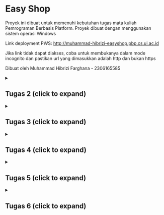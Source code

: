 # Easy Shop

Proyek ini dibuat untuk memenuhi kebutuhan tugas mata kuliah Pemrograman Berbasis Platform. Proyek dibuat dengan menggunakan sistem operasi Windows

Link deployment PWS: http://muhammad-hibrizi-easyshop.pbp.cs.ui.ac.id

Jika link tidak dapat diakses, coba untuk membukanya dalam mode incognito dan pastikan url yang dimasukkan adalah http dan bukan https

Dibuat oleh Muhammad Hibrizi Farghana - 2306165585

<details>
<summary><h2><b>Tugas 2</b> (click to expand)</h2></summary>

### Proses Pengimplementasian Checklist Proyek

- Membuat sebuah proyek Django baru.

  1. Membuat direktori baru dengan nama `easy-shop`
  2. Membuat virtual environtment pada direktori tersebut dengan menjalankan perintah
     ```
     python -m venv env
     ```
  3. Mengaktifkan virtual environtment dengan perintah
     ```
     env\Scripts\activate
     ```
  4. Di dalam direktori yang sama, membuat file requirements.txt yang mengandung dependencies yang diperlukan. Isi requirements.txt:
     ```
     django
     gunicorn
     whitenoise
     psycopg2-binary
     requests
     urllib3
     ```
  5. Menginstall dependencies dengan menjalankan perintah
     ```
     pip install -r requirements.txt
     ```
  6. Membuat proyek Django baru `easy_shop` dengan menjalankan perintah
     ```
     django-admin startproject easy_shop .
     ```
  7. Di dalam direktori proyek `easy_shop`, akan ditemukan file `settings.py`. Agar proyek dapat dijalankan secara lokal, maka perlu ditambahkan string `"localhost"` dan `"127.0.0.1"` ke dalam list `ALLOWED_HOST` yang berada pada `settings.py`. List `ALLOWED_HOST` akan berisi sebagai berikut
     ```python
     ...
     ALLOWED_HOSTS = ["localhost", "127.0.0.1"]
     ...
     ```
     Setelah menjalankan steps-steps tersebut, proyek django baru dengan nama `easy_shop` telah berhasil dibuat dan dapat dijalankan secara lokal dengan menjalankan perintah berikut pada direktori utama (pastikan virtual environtment aktif):
     ```
     python manage.py runserver
     ```

- Membuat aplikasi `main` pada proyek tersebut

  1. Menjalankan perintah berikut pada direktori utama `easy-shop`, (pastikan virtual environtment aktif):
     ```
     python manage.py startapp main
     ```
  2. Menambahkan aplikasi `main` ke list `INSTALLED_APPS` pada file `settings.py` di direktori proyek `easy_shop`. List `INSTALLED_APPS` kini berisi sebagai berikut:
     ```python
     INSTALLED_APPS = [
         ...,
         'main'
     ]
     ```
     Aplikasi `main` telah berhasil dibuat dan didaftarkan ke proyek `easy_shop`

- Melakukan routing pada proyek agar dapat menjalankan aplikasi `main`

  1. Buka file `urls.py` yang berada di direktori proyek `easy_shop`
  2. Mengimpor fungsi `include` dari `django.urls`. Fungsi `include` dibutuhkan agar dapat melakukan impor rute URL dari aplikasi lain ke `urls.py` pada proyek
  3. Menambahkan rute URL `''` untuk mengarahkan ke tampilan `main` di dalam list `urlpatterns`. List tersebut akan berisi seperti berikut:
     ```python
     urlpatterns = [
         path('admin/', admin.site.urls),
         path('', include('main.urls')),
     ]
     ```
     Aplikasi main kini telah terhubung dengan rute URL proyek

- Membuat model pada aplikasi `main` dengan nama `Product`

  1. Buka file `models.py` pada direktori aplikasi `main`
  2. Membuat class dengan nama `Product` dan diisi dengan atribut wajib `name`, `price`, dan `description` sesuai dengan tipe datanya masing-masing. Saya juga menambahkan atribut tambahan berupa `stock` yang saya beri tipe data `IntegerField`. Isi dari `models.py` adalah sebagai berikut:
     ```python
     class Product(models.Model):
         name = models.CharField(max_length=255)
         price = models.IntegerField()
         description = models.TextField()
         stock = models.IntegerField()
     ```
  3. Membuat migrasi model dengan menjalankan perintah:
     ```
     python manage.py makemigrations
     ```
  4. Menerapkan migrasi dengan menjalankan perintah:
     ```
     python manage.py migrate
     ```
     Model telah berhasil dibuat dan dimigrasi

- Membuat sebuah fungsi pada views.py untuk dikembalikan ke dalam sebuah template HTML

  1. Membuat direktori baru bernama `templates` pada direktori aplikasi `main`
  2. Membuat file HTML baru bernama `main.html` pada direktori `templates`.
  3. Menambahkan kode berikut ke dalam file `main.html`

     ```html
     <!DOCTYPE html>
     <html lang="en">
       <head>
         <meta charset="UTF-8" />
         <meta
           name="viewport"
           content="width=device-width, initial-scale=1.0"
         />
         <title>Document</title>
       </head>
       <body>
         <h1>{{appname}}</h1>
         <h3>Nama</h3>
         <p>{{nama}}</p>
         <h3>Kelas</h3>
         <p>{{kelas}}</p>
       </body>
     </html>
     ```

  4. Menambahkan fungsi baru pada file `views.py` yang berada pada direktori aplikasi `main`.

     ```python
     def show_main(request):
         context = {
               'appname' : 'Easy Shop',
               'nama': 'Muhammad Hibrizi Farghana',
               'kelas': 'PBP A'
         }

         return render(request, "main.html", context)
     ```

     Fungsi untuk me-_render_ laman main telah berhasil dibuat

- Membuat sebuah routing pada `urls.py` aplikasi `main`

  1. Membuat file `urls.py` pada direktori aplikasi `main`
  2. Menambahkan kode berikut ke dalam file `urls.py`

     ```python
     from django.urls import path
     from main.views import show_main

     app_name = 'main'

     urlpatterns = [
         path('', show_main, name='show_main'),
     ]
     ```

     Routing telah berhasil dikonfigurasi

- Melakukan deployment ke PWS
  1. Membuka laman https://pbp.cs.ui.ac.id
  2. Membuat proyek baru dengan menekan tombol `+ Create New Project` kemudian mengisi nama proyek sebagai `easyshop`. Setelah itu, dilanjutkan dengan menekan tombol `Create New Project`.
  3. Menyalin username dan password yang telah diberikan dan kemudian saya simpan pada sebuah file `.txt` di laptop saya.
  4. Menambahkan URL PWS ke dalam list `ALLOWED_HOST` yang berada dalam file `settings.py` pada direktori proyek `easy_shop`. List `ALLOWED_HOST` kini berisi sebagai berikut:
     ```python
     ALLOWED_HOSTS = ["localhost", "127.0.0.1", "muhammad-hibrizi-easyshop.pbp.cs.ui.ac.id"]
     ```
  5. Menjalankan perintah yang berada di PWS
     ```
        git remote add pws http://pbp.cs.ui.ac.id/muhammad.hibrizi/easyshop
        git branch -M master
        git push pws master
     ```
     Proyek telah berhasil di-_deploy_ dengan menggunakan PWS

### Bagan Request Client ke Web Aplikasi Django

```mermaid
flowchart TD;
   A[Client] -- request --> B[urls.py]
   B -- forward request to appropriate view --> C[views.py]
   D[models.py] -- returns data --> C
   E[templates] --> C
   C --> E
   C -- read/write data --> D
   C -- response --> A
```

### Fungsi git dalam pengembangan perangkat lunak

Git memiliki banyak manfaat dalam pengembangan perangkat lunak. Dari sekian banyak manfaat git, ada 4 manfaat yang saya pikir menjadi alasan terpenting mengapa git digunakan dalam pengembangan perangkat lunak

1. **Version Control**

   Git memungkinkan pengembang untuk menyimpan dan melacak setiap perubahan yang dibuat pada kode. Dengan demikian, pengembang dapat melacak dan kembali ke versi-versi sebelumnya jika diperlukan.

2. **Kolaborasi**

   Git memudahkan pengembang untuk berkolaborasi. Dengan fitur seperti git clone, setiap pengembang dapat saling berkontribusi dan mengembangkan proyek yang terdapat pada Github/Gitlab. Selain itu, terdapat fitur seperti pull request dan merge request yang dapat dengan mudah mengintegrasikan kode dari banyak pengembang.

3. **Branching**

   Branching adalah fitur pada git yang memperbolehkan suatu repository untuk memiliki berbagai cabang / _branch_ yang terpisah dari satu sama yang lainnya. Dengan demikian, masing-masing pengembang dapat fokus mengembangkan suatu fitur di satu _branch_ tanpa takut menggganggu / merusak kode yang berada pada _branch_ utama.

4. **History**

   Git menyimpan histori lengkap dari setiap perubahan yang terjadi pada proyek. Setiap commit mencatat detail perubahan, siapa yang melakukan perubahan, dan kapan perubahan itu dilakukan. Dengan adanya histori ini, pengembang dapat melihat bagaimana sebuah proyek berkembang seiring waktu, dan dapat melacak atau mengembalikan kesalahan dengan mudah. Fitur seperti git log memudahkan untuk melihat jejak histori ini.

### Mengapa framework Django dijadikan permulaan pembelajaran pengembangan perangkat lunak?

1. **Python**

   Framework Django menggunakan bahasa Python. Bahasa Python adalah salah satu bahasa pemrograman yang paling _beginner friendly_ dan populer dikalangan pengembang. Oleh karena itu, penggunaan framework Django cocok digunakan karena menggunakan Python.

2. **Arsitektur Model-View-Template (MVT)**

   Django menggunakan arsitektur MVT yang memisahkan logika bisnis, tampilan, dan data dengan cara yang rapi dan terstruktur. Ini membantu pemula memahami prinsip-prinsip pemrograman yang baik seperti pemisahan kepentingan (separation of concerns), yang sangat penting dalam pengembangan perangkat lunak skala besar.

3. **Dokumentasi yang Komprehensif**

   Django memiliki dokumentasi yang lengkap dan komprehensif yang mudah untuk dipahami pemula. Selain itu, terdapat banyak sekali sumber di internet yang membahas dan menggunakan django sebagai tutorial dalam pembuatan web. Dengan demikian, pemula dapat dengan mudah mengeksplorasi dan memperbaiki masalah yang dialami ketika menggunakan Django.

### Mengapa model pada Django disebut sebagai ORM?

ORM adalah singkatan dari Object Relational Mapping. ORM atau Object Relational Mapping adalah teknik yang memungkinkan kita untuk berinteraksi dengan database menggunakan objek-objek dalam kode. ORM mengabstraksi detail-detail teknis tentang bagaimana data disimpan dan diambil, sehingga kita bisa fokus pada logika aplikasi tanpa harus memahami query SQL yang kompleks.

Dalam Django, model adalah representasi dari tabel di database, dan setiap instance dari model tersebut adalah representasi dari baris di tabel. Django ORM memungkinkan kita untuk menulis logika interaksi database menggunakan Python, tanpa perlu menulis SQL secara manual. ORM di Django otomatis mengonversi operasi yang dilakukan pada model menjadi query SQL yang sesuai dan mengirimkannya ke database.

Inilah sebabnya mengapa model di Django disebut sebagai ORM. Django bertindak sebagai penghubung antara objek Python dan database relasional sehingga memungkinkan pengembang untuk bekerja di tingkat yang lebih tinggi tanpa harus berinteraksi langsung dengan SQL.

</details>

<details>
<summary><h2><b>Tugas 3</b> (click to expand)</h2></summary>

### Mengapa kita memerlukan _data delivery_ dalam pengimplementasian sebuah _platform_?

_Data delivery_ diperlukan untuk memastikan bahwa data yang dihasilkan oleh _platform_ dapat ditransfer secara efisien dan aman antara sistem-sistem yang terlibat. Hal ini mencakup pengiriman data antar modul internal, serta pertukaran informasi dengan pengguna atau sistem eksternal. Tanpa mekanisme _data delivery_ yang baik, _platform_ akan kesulitan dalam menyediakan layanan yang responsif karena data tidak dapat diakses atau diterima tepat waktu.

### Mana yang lebih baik antara XML dan JSON? Mengapa JSON lebih populer dibandingkan XML?

Baik XML maupun JSON memiliki kegunaannya masing-masing, tetapi JSON lebih banyak dipilih karena lebih sederhana, lebih ringan, dan lebih mudah dibaca oleh manusia maupun mesin. JSON memiliki sintaks yang lebih ringkas dan juga memudahkan pengolahan data di berbagai bahasa pemrograman. Di sisi lain, meskipun XML fleksibel dan mendukung struktur data yang lebih kompleks, tetapi XML dianggap lebih berat dan mengandung lebih banyak informasi yang mungkin tidak dibutuhkan. Oleh karena itu lah JSON lebih populer dibanding XML, terutama dalam aplikasi berbasis web dan API.

### Fungsi dari method is_valid() pada form Django dan mengapa kita membutuhkan method tersebut?

Method `is_valid()` pada form Django digunakan untuk memeriksa apakah data yang dimasukkan pengguna sesuai dengan aturan validasi yang telah ditentukan. Method ini memastikan bahwa input, seperti tipe data dan batasan lainnya, memenuhi kriteria yang ditetapkan agar data dapat diproses lebih lanjut atau disimpan ke dalam basis data. Tanpa validasi yang memadai, aplikasi bisa menerima data yang tidak valid atau berbahaya, yang berpotensi menimbulkan kesalahan atau menjadi sumber celah keamanan.

### csrf_token

- **Mengapa kita membutuhkan `csrf_token` saat membuat form di Django?**

  `csrf_token` digunakan sebagai mekanisme keamanan untuk melindungi aplikasi Django dari serangan Cross-Site Request Forgery (CSRF). Token ini memastikan bahwa setiap permintaan yang dikirim melalui form berasal dari sumber yang valid, yaitu dari aplikasi atau situs yang sama. Dengan menambahkan `csrf_token` ke dalam form, Django dapat memverifikasi bahwa permintaan tidak datang dari sumber eksternal yang berbahaya sehingga mencegah tindakan yang tidak diinginkan seperti manipulasi data oleh pihak ketiga.

- **Apa yang dapat terjadi jika kita tidak menambahkan `csrf_token` pada form Django?**

  Jika kita tidak menambahkan `csrf_token` pada form di Django, aplikasi menjadi rentan terhadap serangan CSRF. Penyerang dapat mengeksploitasi kerentanan ini dengan mengirimkan permintaan palsu atas nama pengguna yang sedang login tanpa sepengetahuan mereka. Hal ini dapat mengakibatkan data yang dimasukkan pengguna atau tindakan tertentu dijalankan secara tidak sah oleh aplikasi.

- **Bagaimana hal tersebut dapat dimanfaatkan oleh penyerang?**

  Penyerang dapat memanfaatkan celah ini dengan membuat halaman web atau skrip berbahaya yang ketika dikunjungi oleh pengguna, secara otomatis mengirimkan permintaan ke aplikasi Django tanpa persetujuan atau pengetahuan pengguna. Misalnya, penyerang dapat memaksa pengguna untuk mengirimkan permintaan pengubahan data sensitif, seperti mengganti kata sandi atau melakukan transaksi, dengan memanfaatkan sesi yang aktif. Tanpa perlindungan CSRF, aplikasi tidak akan dapat membedakan antara permintaan yang valid dan yang berbahaya.

### Implementasi Checklist secara step-by-step

- **Membuat input form untuk menambahkan objek model pada app sebelumnya.**

1. Membuat direktori baru bernama `templates` pada direktori utama

2. Dalam direktori `templates` di direktori utama, membuat sebuah file `base.html`. Isi dari `base.html` adalah sebagai berikut:

   ```django
   {% load static %}

   <!DOCTYPE html>
   <html lang="en">
      <head>
         <meta charset="UTF-8" />
         <meta name="viewport" content="width=device-width, initial-scale=1.0" />
         {% block meta %} {% endblock meta %}
      </head>

   <body>
      {% block content %} {% endblock content %}
   </body>
   </html>
   ```

3. Pada direktori `templates` di direktori `main`, memodifikasi `main.html` dengan kode sebagai berikut:

   ```django
   {% extends 'base.html' %}
   {% block content %}
   <h1>{{appname}}</h1>
   <h3>Nama</h3>
   <p>{{nama}}</p>
   <h3>Kelas</h3>
   <p>{{kelas}}</p>
   {% endblock content %}
   ```

4. Memodifikasi `models.py` agar memiliki id dengan menggunakan library `uuid`

   ```python
   import uuid # Menambahkan library uuid
   ...
   class Product(models.Model):
      id = models.UUIDField(primary_key=True, default=uuid.uuid4, editable=False) # Membuat id
      ...
   ```

5. Melakukan migrasi model dengan perintah
   ```
   python manage.py makemigrations
   python manage.py migrate
   ```
6. Membuat file baru `forms.py` pada direkori `main`, kemudian membuat struktur form pada file tersebut yang diberi nama `ProductEntryForm`. Adapun kkodenya adalah sebagai berikut:

   ```python
   from django.forms import ModelForm
   from main.models import Product

   class ProductEntryForm(ModelForm):
   class Meta:
      model = Product
      fields = ["name", "price", "description", "stock"]
   ```

7. Pada file `views.py` di direktori `main`, mengimpor method `redirect`, class `ProductEntryForm`, class `Product` dan membuat function baru `create_product_entry` untuk menghasilkan form yang dapat menambahkan data product.

   ```python
   from django.shortcuts import render, redirect
   from main.forms import ProductEntryForm
   from main.models import Product

   def create_product_entry(request):
      form = ProductEntryForm(request.POST or None)

      if form.is_valid() and request.method == "POST":
      form.save()
      return redirect('main:show_main')

      context = {'form': form}
      return render(request, "create_product_entry.html", context)
   ```

8. Menambahkan data produk-produk ke `views.py`

   ```python
   from main.models import Product

   def show_main(request):
      product_entries = Product.objects.all() # Mengambil data produk
      context = {
         'appname' : 'Easy Shop',
         'nama': 'Muhammad Hibrizi Farghana',
         'kelas': 'PBP A',
         'product_entries': product_entries, # Menampilkan data produk
      }

    return render(request, "main.html", context)
   ```

9. Menambahkan path baru untuk laman menambahkan produk

   ```python
   ...
   from main.views import show_main, create_product_entry # Mengimpor fungsi form menambah product
   ...
   urlpatterns = [
      ...
      path('create-product-entry', create_product_entry, name='create_product_entry'), # Menambahkan path ini
   ]
   ```

10. Membuat file html baru bernama `create_product_entry.html` yang isinya sebagai berikut:

    ```django
    {% extends 'base.html' %}
    {% block content %}
    <h1>Add New Product</h1>

    <form method="POST">
    {% csrf_token %}
    <table>
       {{ form.as_table }}
       <tr>
          <td></td>
          <td>
          <input type="submit" value="Add Product" />
          </td>
       </tr>
    </table>
    </form>

    {% endblock %}
    ```

11. Pada `main.html` di direktori templates `main`, menambahkan kode berikut agar produk dapat dilihat user

    ```django
    {% if not product_entries %}
       <p>Produk belum tersedia.</p>
    {% else %}
       <table>
          <tr>
             <th>Product Name</th>
             <th>Price</th>
             <th>Description</th>
             <th>Stock</th>
          </tr>

          {% for product in product_entries %}
             <tr>
             <td>{{product.name}}</td>
             <td>{{product.price}}</td>
             <td>{{product.description}}</td>
             <td>{{product.stock}}</td>
             </tr>
          {% endfor %}
       </table>
    {% endif %}

       <br />

       <a href="{% url 'main:create_product_entry' %}">
          <button>Add New Product</button>
       </a>
    {% endblock content %}
    ```

- **Membuat 4 fungsi views baru untuk melihat objek yang sudah ditambahkan**

1. Dalam direktori `main`, menambahkan dua import baru

   ```python
   from django.http import HttpResponse
   from django.core import serializers
   ```

2. Membuat fungsi yang mengembalikan data dalam format XML
   ```python
   def show_xml(request):
    data = Product.objects.all()
    return HttpResponse(serializers.serialize("xml", data), content_type="application/xml")
   ```
3. Membuat fungsi yang mengembalikan data dalam format JSON

   ```python
   def show_json(request):
    data = Product.objects.all()
    return HttpResponse(serializers.serialize("json", data), content_type="application/json")
   ```

4. Membuat fungsi yang mengembalikan data dalam format XML by id

   ```python
   def show_xml_by_id(request, id):
    data = Product.objects.filter(pk=id)
    return HttpResponse(serializers.serialize("xml", data), content_type="application/xml")
   ```

5. Membuat fungsi yang mengembalikan data dalam format JSON by id
   ```python
   def show_json_by_id(request, id):
    data = Product.objects.filter(pk=id)
    return HttpResponse(serializers.serialize("json", data), content_type="application/json")
   ```
6. Dalam direktori `main`, memodifikasi `urls.py` agar melakukan routings untuk 4 fungsi sebelumnya, `urls.py` kini menjadi sebagai berikut:

   ```python
   from django.urls import path
   from main.views import show_main, create_product_entry, show_xml, show_json, show_xml_by_id, show_json_by_id

   app_name = 'main'

   urlpatterns = [
      path('', show_main, name='show_main'),
      path('create-product-entry', create_product_entry, name='create_product_entry'),
      path('xml/', show_xml, name='show_xml'),
      path('json/', show_json, name='show_json'),
      path('xml/<str:id>/', show_xml_by_id, name='show_xml_by_id'),
      path('json/<str:id>/', show_json_by_id, name='show_json_by_id'),
   ]
   ```

### Screenshot Postman

1. **JSON**
   ![](images/postman-json.png)

2. **JSON by ID**
   ![](images/postman-json-id.png)

3. **XML**
   ![](images/postman-xml.png)

4. **XML by ID**
   ![](images/postman-xml-id.png)

</details>

<details>
<summary><h2><b>Tugas 4</b> (click to expand)</h2></summary>

## Implementasi Checklist secara step-by-step

### Mengimplementasikan fungsi registrasi, login, dan logout

1. Menambahkan _import-import_ berikut pada `views.py` di direktori aplikasi main

   ```python
   from django.contrib.auth.forms import UserCreationForm, AuthenticationForm
   from django.contrib.auth.decorators import login_required
   from django.contrib.auth import authenticate, login, logout
   from django.contrib import messages
   ```

2. Menambahkan fungsi `register`

   ```python
   def register(request):
      form = UserCreationForm()

      if request.method == "POST":
         form = UserCreationForm(request.POST)
         if form.is_valid():
               form.save()
               messages.success(request, 'Your account has been successfully created!')
               return redirect('main:login')

      context = {'form':form}
      return render(request, 'register.html', context)
   ```

3. Menambahkan fungsi `login_user`

   ```python
   def login_user(request):
      if request.method == 'POST':
         form = AuthenticationForm(data=request.POST)

         if form.is_valid():
               user = form.get_user()
               login(request, user)
               return redirect('main:show_main')

      else:
         form = AuthenticationForm(request)

      context = {'form': form}
      return render(request, 'login.html', context)
   ```

4. Menambahkan fungsi `logout`

   ```python
   def logout_user(request):
      logout(request)
      return redirect('main:login')
   ```

5. Pada `templates` di direktori aplikasi `main`, menambahkan file html baru `register.html`
   ```django
   {% extends 'base.html' %}
   {% block meta %}
   <title>Register</title>
   {% endblock meta %}
   {% block content %}
   <div class="login">
      <h1>Register</h1>
      <form method="POST">
         {% csrf_token %}
         <table>
            {{ form.as_table }}
            <tr>
            <td></td>
            <td><input type="submit" name="submit" value="Daftar" /></td>
            </tr>
         </table>
      </form>
      {% if messages %}
      <ul>
         {% for message in messages %}
         <li>{{ message }}</li>
         {% endfor %}
      </ul>
      {% endif %}
   </div>
   {% endblock content %}
   ```
6. Pada `templates` di direktori aplikasi main, menambahkan file html baru `login.html`

   ```django
   {% extends 'base.html' %}
   {% block meta %}
   <title>Login</title>
   {% endblock meta %}
   {% block content %}
   <div class="login">
      <h1>Login</h1>
      <form method="POST" action="">
         {% csrf_token %}
         <table>
            {{ form.as_table }}
            <tr>
            <td></td>
            <td><input class="btn login_btn" type="submit" value="Login" /></td>
            </tr>
         </table>
      </form>
      {% if messages %}
      <ul>
         {% for message in messages %}
         <li>{{ message }}</li>
         {% endfor %}
      </ul>
      {% endif %} Don't have an account yet?
      <a href="{% url 'main:register' %}">Register Now</a>
   </div>
   {% endblock content %}
   ```

7. Agar user perlu login sebelum mengakses halaman utama, menambahkan decorator `@login_required` sebelum fungsi show main

```python
...
@login_required(login_url='/login')
def show_main(request):
   ...
...
```

8. Melakukan routings pada fungsi-fungsi sebelumnya dengan melakukan modifikasi di `urls.py` direktori aplikasi `main`

   ```python
   from django.urls import path
   from main.views import *   # Import semua di views.py aplikasi main

   app_name = 'main'

   urlpatterns = [
      ...
      path('register/', register, name="register"),  # menambahkan path register
      path('login/', login_user, name='login'),      # menambahkan path login
      path('logout/', logout_user, name='logout')    # menambahkan path logout
   ]
   ```

### Membuat dua akun pengguna dengan masing-masing tiga dummy data

1. Menjalankan perintah berikut untuk mengaktifkan _local server_

   ```
   python manage.py runserver
   ```

2. Membuka url `localhost:8000`
3. Menekan teks _register now_
4. Memasukkan data akun baru kemudian klik tombol daftar
5. Melakukan langkah 3 dan 4 satu kali lagi untuk membuat dua akun
6. Login ke akun pertama
7. Menekan tombol `Add New Product` dan memasukkan dummy data produk kemudian menekan tombol `Add Product`
8. Mengulangi langkah ke-7 hingga ada 3 dummy data produk
9. Melakukan logout dengan menekan tombol `logout`
10. Login ke akun kedua kemudian melakukan hal yang sama pada langkah ke-7 hingga ke-9

### Menghubungkan model `Product` dengan` User`

1.  Menambahkan _import-import_ berikut pada file `models.py` di direktori aplikasi `main`

    ```python
    from django.contrib.auth.models import User
    ```

2.  Pada class `Product`, menambahkan line berikut
    ```python
    ...
    class Product(models.Model):
       user = models.ForeignKey(User, on_delete=models.CASCADE) # Tambahkan
       ...
    ```
3.  Pada file `views.py` aplikasi `main`, mengubah variabel `product_entries`

    ```python
    ...
    def show_main(request):
       product_entries = Product.objects.filter(user=request.user) # Ubah menjadi seperti ini
       ...
    ```

4.  Pada function `create_product_entry`, modifikasi kode dalam blok if

    ```python
    def create_product_entry(request):
      form = ProductEntryForm(request.POST or None)

      if form.is_valid() and request.method == "POST":
         product_entries = form.save(commit=False)
         product_entries.user = request.user
         product_entries.save()
         return redirect('main:show_main')
      ...
    ```

### Menampilkan detail informasi pengguna yang sedang logged in seperti username dan menerapkan `cookies`

1. Pada `views.py` aplikasi `main`, menambahkan _import-import_ berikut

   ```python
   import datetime
   from django.http import HttpResponse, HttpResponseRedirect
   from django.urls import reverse
   ```

2. Pada fungsi `login_user`, memodifikasi kode dalam blok `if form.is_valid()` menjadi seperti berikut:

   ```python
   def login_user(request):
      if request.method == 'POST':
         form = AuthenticationForm(data=request.POST)

         if form.is_valid():
               user = form.get_user()
               login(request, user)
               response = HttpResponseRedirect(reverse("main:show_main"))
               response.set_cookie('last_login', str(datetime.datetime.now()))
               return response
         ...
   ```

3. Memodifikasi fungsi `logout_user`

   ```python
   def logout_user(request):
      logout(request)
      response = HttpResponseRedirect(reverse('main:login'))
      response.delete_cookie('last_login')
      return response
   ```

4. Mengubah value `nama` pada variabel `context` di fungsi `show_main` dan menambahkan `last_login`

   ```python
   def show_main(request):
      product_entries = Product.objects.filter(user=request.user)
      context = {
         'appname' : 'Easy Shop',
         'nama': request.user.username, # ubah jadi request.user.username
         'kelas': 'PBP A',
         'product_entries': product_entries,
         'last_login': request.COOKIES['last_login'], # Menambahkan last_login
      }
   ```

5. Menambahkan kode berikut dalam file `main.html` di `templates` aplikasi main, setelah tombol _logout_

   ```django
   ...
   <h5>Sesi terakhir login: {{ last_login }}</h5>
   ...
   ```

6. Melakukan migrasi model dengan perintah `python manage.py makemigrations`. Setelah menjalankan perintah tersebut akan diminta input, masukkan semua input dengan `1`. Setelah itu migrasi dengan `python manage.py migrate`

## Perbedaan antara HttpResponseRedirect() dan redirect()

Dari dokumentasi Django, fungsi `redirect()`sebenarnya mengembalikan `HttpResponseRedirect` kepada URL yang dimasukkan juga, tetapi fungsi `redirect()` juga dapat menerima _argument_ model dan view. Hal ini berbeda dengan `HttpResponseRedirect` yang hanya menerima _argument_ URL. Jadi, fungsi `redirect()` adalah versi yang lebih "fleksibel" dari `HttpResponseRedirect` karena dapat menerima lebih banyak jenis _argument_.

## Cara kerja penghubungan model Product dengan User!

Penghubungan model `Product` dengan `User` dilakukan melalui penggunaan _foreign key_. Dengan menambahkan _field_ `user = models.ForeignKey(User, on_delete=models.CASCADE)` pada suatu model, model tersebut akan menjadi terhubung dengan user. _foreign key_ memungkinkan setiap produk dikaitkan dengan pengguna yang telah terdaftar dalam sistem. Dengan _foreign key_, kita bisa mengetahui siapa pengguna yang membuat atau memiliki produk tersebut, serta dapat melakukan filter produk berdasarkan pengguna.

## Perbedaan antara authentication dan authorization dan cara implementasinya oleh Django

_Authentication_ adalah proses verifikasi identitas pengguna, misalnya dengan username dan password, sedangkan _authorization_ menentukan apa yang boleh diakses oleh pengguna setelah identitasnya diverifikasi. Dalam Django, proses ini dilakukan menggunakan fungsi `authenticate()` dan `login()` yang tersedia dalam modul `django.contrib.auth`. Metode `authenticate()` menerima kredensial dan kemudian memvalidasinya. Jika valid, fungsi akan mengembalikan objek User yang sesuai. Setelah pengguna telah terverifikasi, metode `login()` digunakan untuk memulai sesi pengguna dengan menyimpan informasinya dalam `request`. Untuk _authorization_, Django telah menyediakan _permissions_ yang bisa diatur untuk sebuah objek. Dengan menggunakan method `has_view_permission()`, `has_add_permission()`, `has_change_permission()` dan `has_delete_permission()`pada class `ModelAdmin`, hal ini memungkinkan untuk memberikan _authorization_ sesuai dengan user yang kita inginkan.

## Bagaimana Django mengingat pengguna yang telah login?

Django mengingat pengguna yang telah login dengan menggunakan sesi yang disimpan dalam `cookies`. Setiap kali pengguna mengakses halaman baru, Django memeriksa `cookies` untuk melihat apakah ada sesi yang aktif. Selain untuk sesi login, `cookies` juga dapat digunakan untuk menyimpan preferensi pengguna, melacak aktivitas pengguna, atau untuk menyimpan data sementara. Akan tetapi, tidak semua `cookies` aman digunakan. `Cookies` yang tidak dienkripsi atau tidak diberi perlindungan tambahan, berpotensi untuk terkena serangan, seperti _cross-site scripting_ (XSS) atau pencurian data.

</details>

<details>
<summary><h2><b>Tugas 5</b> (click to expand)</h2></summary>

## Implementasi Checklist secara step-by-step

### Implementasikan fungsi untuk menghapus dan mengedit product.

1. Pada file `views.py` dalam direktori `main`, menambahkan 2 fungsi berikut

   ```python
   def edit_product(request, id):
      product = Product.objects.get(pk=id)
      form = ProductEntryForm(request.POST or None, instance=product)

      if form.is_valid() and request.method == "POST":
         form.save()
         return HttpResponseRedirect(reverse('main:show_main'))

      context = {'form': form}
      return render(request, "edit_product.html", context)

   def delete_product(request, id):
      product = Product.objects.get(pk=id)
      product.delete()
      return HttpResponseRedirect(reverse('main:show_main'))
   ```

2. Pada `urls.py` di direktori `main`, menambahkan _routing_ untuk kedua fungsi sebelumnya

   ```python
   urlpatterns = [
      ...
      path('edit-product/<uuid:id>', edit_product, name='edit_product'),
      path('delete/<uuid:id>', delete_product, name='delete_product'),
      ...
   ]
   ```

### Kustomisasi desain pada template HTML

1. Menambahkan _script tailwind_ dan _font custom_ pada `base.html`

   ```html
   <script src="https://cdn.tailwindcss.com"></script>
   <link rel="preconnect" href="https://fonts.googleapis.com" />
   <link rel="preconnect" href="https://fonts.gstatic.com" crossorigin />
   <link
     href="https://fonts.googleapis.com/css2?family=Poppins:ital,wght@0,100;0,200;0,300;0,400;0,500;0,600;0,700;0,800;0,900;1,100;1,200;1,300;1,400;1,500;1,600;1,700;1,800;1,900&display=swap"
     rel="stylesheet"
   />
   ```

2. Mengkustomisasi bagian _body_ `base.html` untuk menampilkan _background_ sesuai gaya yang saya inginkan

3. Mengkustomisasi `login.html`, `register.html`, `main.html`, `create_product.html`, dan `edit_product.html`, sesuai dengan gaya yang saya inginkan dengan mengkustomiasasi bagian `class` dari tag html yang ingin diberi gaya

4. Pada `main.html`, akan menampilkan sebuah gambar/gif, jika belum ada product. Hal ini saya capai dengan menambahkan tag `<img>`

5. Menampilkan detail produk dengan membuat sebuah _card_. Hal ini saya capai dengan membungkus detail produk dalam suatu elemen `<div></div>` yang kemudian saya beri gaya dengan _tailwind_

6. Pada tiap _card_ produk, menambahkan tombol _edit_ dan _delete_ melalui tag `<a></a>` dengan kustomisasi yang saya inginkan.

### Membuat navbar

1. Membuat file `navbar.html` pada direktori `templates` di root folder

2. Menambahkan kode html dan class _tailwind_ yang saya inginkan untuk navbar.

3. Memastikan navbar responsif melalui _chrome developer tools_

4. Menambahkan navbar pada `main.html`, `create_product.html`, dan `edit_product.html` dengan _template tag_ django `{% include 'navbar.html' %}`

## Urutan prioritas pengambilan CSS _selector_

Urutan prioritas pengambilan CSS selector dilihat dari nilai _specificity_. Selector dengan nilai _specificity_ lebih tinggi lah yang akan terlebih dahulu diterapkan gayanya.

Ada 4 kategori yang mendefinisikan _specificity_ CSS _selector_

1. Inline styles - contoh: `<h1 style="color: pink;">`
2. IDs - Contoh: `#navbar`
3. Classes, pseudo-classes, attribute selectors - contoh: `.test, :hover, [href]`
4. Elements and pseudo-elements - contoh: `h1, ::before`

Berikut adalah langkah untuk menghitung nilai _specificity_.

Mulai dari 0, tambahkan 100 untuk setiap nilai ID, tambahkan 10 untuk setiap nilai _class_ (atau pemilih _pseudo class_ atau selektor atribut), tambahkan 1 untuk setiap selektor elemen atau _pseudo element_.
Jika terdapat nilai _specificity_ yang sama, maka aturan yang paling akhir ditulis lah yang berlaku.

Catatan:
Inline style mendapatkan nilai _specificity_ 1000 dan selalu diberikan prioritas tertinggi. Akan tetapi, terdapay pengecualian pada aturan ini jika diterapkan aturan `important!`.

## Mengapa _responsive design_ penting

_Responsive design_ penting agar dapat memberikan pengalaman yang terbaik untuk setiap pengguna. Tanpa _responsive design_, beberapa pengguna mungkin akan kesulitan menggunakan aplikasi karena tampilan yang tidak sesuai dengan perangkat mereka. Akibatnya, jumlah pengguna aplikasi bisa menurun karena pengalaman yang kurang memadai.

Contoh aplikasi yang telah menerapkan _responsive design_ : YouTube / https://www.youtube.com

Contoh aplikasi yang belum menerapkan _responsive design_ : SIAK NG / https://academic.ui.ac.id

## _margin_, _border_, dan _padding_

Margin adalah atribut CSS yang mengatur jarak suatu elemen html di luar _bordernya_

Implementasi:

```css
target-element {
  margin: 25px 50px 75px 100px;
}
```

Border adalah atribut CSS yang mengatur bagian terluar dari suatu elemen html

Implementasi:

```css
target-element {
  border: 5px solid red;
}
```

Padding adalah atribut CSS yang mengatur jarak konten html / _child_ elemen html terhadap _border parentnya_ sendiri

Implementasi:

```css
target-element {
  margin: 25px 50px 75px 100px;
}
```

## _flex box_ dan _grid layout_

_Flex box_ dan _grid layout_ adalah dua teknik CSS yang digunakan untuk mengatur _layout_ elemen dalam halaman web.

_Flex box_ adalah model _layout_ satu dimensi untuk mengatur elemen-elemen html pada satu baris ataupun kolom. Hal ini membuat _flex box_ sangat berguna dalam membuat _layout_ seperti _navbar_ dan sejenisnya.

_Grid layout_ adalah model layout dua dimensi untuk mengatur elemen-elemen html pada suatu _grid_ dengan jumlah baris dan kolom tertentu. Berbeda dengan _flex box_ yang hanya dapat mengatur elemen dalam sebuah kolom dan baris, _grid_ dapat mengatur elemen untuk diposisikan pada suatu grid di baris dan kolom yang kita inginkan. Hal ini membuat _flex box_ sangat berguna dalam membuat _layout_ seperti Mondrian _art_ dan sebagainya.

</details>

<details>
<summary><h2><b>Tugas 6</b> (click to expand)</h2></summary>

## Implementasi Checklist secara step-by-step

### Ubahlah kode cards data product agar dapat mendukung AJAX GET

1. Membuat file `card_product.html` di direktori `main/templates`.
2. Menyalin kode yang berfungsi sebagai card di dalam `main.html` ke file `card.product.html`
3. Menghapus _template tags if_ yang berada di `main.html` dan diganti dengan `<div id="product_entry_cards"></div>`
4. Di bagian paling bawah file `main.html`, membuat tag script yang nantinya akan diisi kode-kode penting

### Buatlah sebuah tombol yang membuka sebuah modal dengan form untuk menambahkan product.

1. Membuat file baru bernama `modal.html` di direktori `main/templates`.
2. Mengisi file `modal.html` dengan kode untuk modal
3. Di `main.html`, menambahkan button berikut tepat di bawah elemen html tombol original.

```html
<button
  data-modal-target="crudModal"
  data-modal-toggle="crudModal"
  class="btn bg-[#489CC1] text-sm w-64 text-white rounded-lg px-6 py-2 font-bold hover:bg-blue-100 hover:text-[#489CC1] transition duration-200 ease-in-out cursor-pointer"
  onclick="showModal();"
>
  Add New Product by AJAX
</button>
```

4. Di bagian script, menambahkan fungsionalitas buka tutup modal dengan fungsi `showModal()` dan `hideModal()` kemudian dihubungkan ke _event listener_ tombol-tombol yang bersesuaian.

### Buatlah fungsi view baru untuk menambahkan product baru ke dalam basis data.

1. Megimpor hal-hal berikut pada file `views.py` di direktori `main`

```python
from django.http import JsonResponse
from django.views.decorators.csrf import csrf_exempt
from django.views.decorators.http import require_POST
from django.utils.html import strip_tags
```

2. Membuat fungsi baru bernama `add_product_ajax()` yang isinya sebagai berikut

```python
@csrf_exempt
@require_POST
def add_product_ajax(request):
    name = strip_tags(request.POST.get("name"))
    price = request.POST.get("price")
    description = strip_tags(request.POST.get("description"))
    stock= request.POST.get("stock")
    user = request.user

    if not name or not description:
        return JsonResponse({
            'status': 'ERROR',
            'errors': {
                'name': 'Name cannot be blank.' if not name else '',
                'description': 'Description cannot be blank.' if not description else ''
            }
        }, status=400)

    new_product = Product(
        name=name, price=price,
        description=description,
        stock=stock, user=user
    )
    new_product.save()

    return JsonResponse({
        'status': 'CREATED',
        'name': name,
        'description': description
    }, status=201)
```

3. Di dalam `forms.py` direktori `main`, menambahkan dua fungsi `clean_name()` dan `clean_description()`

### Buatlah path /create-ajax/ yang mengarah ke fungsi view yang baru kamu buat.

Di dalam `urls.py` direktori `main`, menambahkan `path('create-ajax/', add_product_ajax, name='create_ajax'),` ke url patterns

### Hubungkan form yang telah kamu buat di dalam modal kamu ke path /create-ajax/

Di bagian script `main.html` menambahkan kode berikut

```javascript
function addProductEntry() {
  function removeErrorMessages() {
    document.querySelectorAll(".error-message").forEach((error) => {
      error.remove();
    });
  }

  fetch("{% url 'main:create_ajax' %}", {
    method: "POST",
    body: new FormData(document.querySelector("#productEntryForm")),
  })
    .then((response) => {
      return response.json().then((data) => ({
        status: response.status,
        body: data,
      }));
    })
    .then(({ status, body }) => {
      removeErrorMessages();
      if (status === 201) {
        refreshProductEntries();
        document.getElementById("productEntryForm").reset();
        hideModal();
      } else if (status === 400) {
        if (body.errors.name) {
          let nameField = document.getElementById("name");
          let errorMessage = document.createElement("p");
          errorMessage.className = "text-red-500 text-sm mt-1 error-message";
          errorMessage.textContent = body.errors.name;
          nameField.parentNode.appendChild(errorMessage);
        }
        if (body.errors.description) {
          let descriptionField = document.getElementById("description");
          let errorMessage = document.createElement("p");
          errorMessage.className = "text-red-500 text-sm mt-1 error-message";
          errorMessage.textContent = body.errors.description;
          descriptionField.parentNode.appendChild(errorMessage);
        }
      } else {
        console.error("Error adding product entry:", body);
      }
    })
    .catch((error) => {
      console.error("Network error:", error);
    });
}

document.getElementById("productEntryForm").addEventListener("submit", (e) => {
  e.preventDefault();
  addProductEntry();
});
```

### Lakukan refresh pada halaman utama secara asinkronus untuk menampilkan daftar product terbaru tanpa reload halaman utama secara keseluruhan.

Di dalam tag script di file `main.html`, menambahkan kode sebagai berikut

```javascript
async function getProductEntries() {
  return fetch("{% url 'main:show_json' %}").then((res) => res.json());
}
async function refreshProductEntries() {
  document.getElementById("product_entry_cards").innerHTML = "";
  document.getElementById("product_entry_cards").className = "";
  const productEntries = await getProductEntries();
  let htmlString = "";
  let classNameString = "";

  if (productEntries.length === 0) {
    classNameString = "flex flex-col items-center justify-center";
    htmlString = `
      <p class="font-bold text-center mb-6">Produk belum tersedia 😢.</p>
      <img src="https://media.tenor.com/l3BF03rFfh0AAAAM/bestcry-sad.gif" alt="crying man gif" class="rounded-full">
      `;
  } else {
    classNameString =
      "grid grid-cols-1 md:grid-cols-2 lg:grid-cols-3 gap-4 p-4 break-words";
    productEntries.forEach((product) => {
      const name = DOMPurify.sanitize(product.fields.name);
      const description = DOMPurify.sanitize(product.fields.description);
      htmlString += `
           {% include 'card_product.html' with product=product name=name description=des%}
        `;
    });
  }

  document.getElementById("product_entry_cards").className = classNameString;
  document.getElementById("product_entry_cards").innerHTML = htmlString;
}
refreshProductEntries();
```

## Manfaat JavaScript dalam pengembangan aplikasi web

JavaScript digunakan untuk menangani logika yang dibutuhkan dalam web. Hal ini dikarenakan HTML dan CSS bukanlah bahasa pemrograman sehingga keduanya tidak dapat menangani logika-logika seperti _if statements_, _looping_, dan sebagainya. Selain itu, JavaScript juga memungkinkan pengembang untuk menambahkan interaktivitas pada halaman web. Misalnya seperti membuat modal yang dapat dibuka dan ditutup, atau melakukan perubahan pada web tanpa dibutuhkan adanya _refresh_ halaman. Selain untuk interaktivitas, JavaScript juga dapat digunakan untuk mengambil dan mengolah data melalui sisi klien saja dengan fetch dan AJAX.

## Fungsi await ketika menggunakan fetch()

`await` digunakan agar data yang ingin diambil melalui fungsi `fetch()`, dapat diambil seluruhnya terlebih dahulu sebelum dapat dilanjutkan ke proses selanjutnya. Ketika ketika memanggil `await`, program akan berhenti sebentar untuk menunggu data yang ingin diambil.

### Apa yang akan terjadi jika kita tidak menggunakan await?

Apabila kita tidak menggunakan `await` ketika memanggil fungsi `fetch()`, maka bisa saja data yang ingin untuk ditampilkan tidak muncul karena program tidak menunggu agar keseluruhan data selesai diambil.

## Mengapa kita perlu menggunakan decorator csrf_exempt pada view yang akan digunakan untuk AJAX POST?

Kita perlu menggunakan decorator `@csrf_exempt` pada view yang digunakan untuk AJAX POST karena secara default Django menerapkan perlindungan CSRF (Cross-Site Request Forgery) pada setiap permintaan POST. Karena kita akan mengambil dan mengirim data via AJAX, django akan mengira permintaan ini adalah permintaan dari luar sehingga dianggap berbahaya dan permintaan akan diblokir. Untuk mencegah hal ini, kita menggunakan decorator `@csrf_exempt` agar django membiarkan kita melakukan permintaan melalui AJAX.

## Mengapa pembersihan data input pengguna dilakukan di belakang (backend), kenapa tidak dilakukan di frontend saja?

Jika kita hanya membersihkan data di frontend saja, meskipun nantinya pada klien tidak terjadi apa-apa, tetapi perlu diingat bahwa penyerangan csrf dapat menyisipkan skrip berbahaya yang menyerang kita dari bagian backend. Artinya, jika kita tidak membersihkan data di backend juga, maka skrip jahat yang disisipkan akan tetap bekerja dan dieksekusi di backend meskipun di frontend tidak terlihat apa-apa.

</details>
